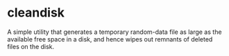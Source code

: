 # cleandisk

A simple utility that generates a temporary random-data file as large as the available free space in a disk, and hence wipes out remnants of deleted files on the disk.
